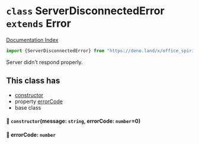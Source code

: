 # `class` ServerDisconnectedError `extends` Error

[Documentation Index](../README.md)

```ts
import {ServerDisconnectedError} from "https://deno.land/x/office_spirit_mysql@v0.20.1/mod.ts"
```

Server didn't respond properly.

## This class has

- [constructor](#-constructormessage-string-errorcode-number0)
- property [errorCode](#-errorcode-number)
- base class


#### 🔧 `constructor`(message: `string`, errorCode: `number`=0)



#### 📄 errorCode: `number`



